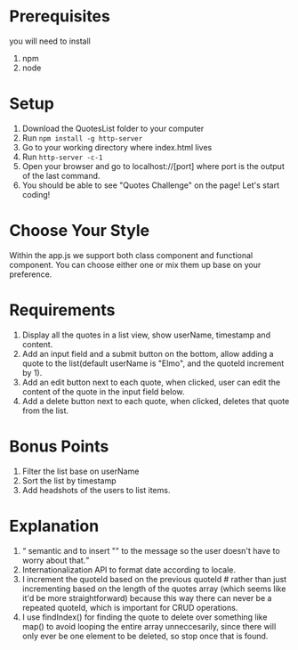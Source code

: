# Prerequisites

you will need to install

1. npm
2. node

# Setup

1. Download the QuotesList folder to your computer
2. Run `npm install -g http-server`
3. Go to your working directory where index.html lives
4. Run `http-server -c-1`
5. Open your browser and go to localhost://[port] where port is the output of the last command.
6. You should be able to see "Quotes Challenge" on the page! Let's start coding!

# Choose Your Style

Within the app.js we support both class component and functional component. You can choose either one or mix them up base on your preference.

# Requirements

1. Display all the quotes in a list view, show userName, timestamp and content.
2. Add an input field and a submit button on the bottom, allow adding a quote to the list(default userName is "Elmo", and the quoteId increment by 1).
3. Add an edit button next to each quote, when clicked, user can edit the content of the quote in the input field below.
4. Add a delete button next to each quote, when clicked, deletes that quote from the list.

# Bonus Points

1. Filter the list base on userName
2. Sort the list by timestamp
3. Add headshots of the users to list items.

# Explanation

1. <q> semantic and to insert "" to the message so the user doesn't have to worry about that.
2. Internationalization API to format date according to locale.
3. I increment the quoteId based on the previous quoteId # rather than just incrementing based on the length of the quotes array (which seems like it'd be more straightforward) because this way there can never be a repeated quoteId, which is important for CRUD operations.
4. I use findIndex() for finding the quote to delete over something like map() to avoid looping the entire array unneccesarily, since there will only ever be one element to be deleted, so stop once that is found.
